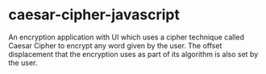 # caesar-cipher-javascript
An encryption application with UI which uses a cipher technique called Caesar Cipher to encrypt any word given by the user. The offset displacement that the encryption uses as part of its algorithm is also set by the user.
